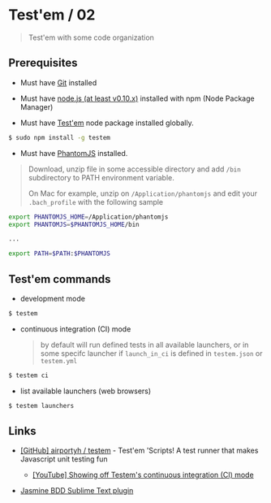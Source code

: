 # Test'em / 02

> Test'em with some code organization


## Prerequisites

* Must have [Git](http://git-scm.com/) installed

* Must have [node.js (at least v0.10.x)](http://nodejs.org/) installed with npm (Node Package Manager)

* Must have [Test'em](https://github.com/airportyh/testem) node package installed globally.

```bash
$ sudo npm install -g testem
```

* Must have [PhantomJS](http://phantomjs.org/) installed.

> Download, unzip file in some accessible directory and add `/bin` subdirectory to PATH environment variable.
>
> On Mac for example, unzip on `/Application/phantomjs` and edit your `.bach_profile` with the following sample

```bash
export PHANTOMJS_HOME=/Application/phantomjs
export PHANTOMJS=$PHANTOMJS_HOME/bin

...

export PATH=$PATH:$PHANTOMJS
```


## Test'em commands

* development mode

```bash
$ testem 
```

* continuous integration (CI) mode

  >  by default will run defined tests in all available launchers, or in some specifc launcher if `launch_in_ci` is defined in `testem.json` or `testem.yml`

```bash
$ testem ci
```

* list available launchers (web browsers)

```bash
$ testem launchers
```


## Links

* [[GitHub] airportyh / testem](https://github.com/airportyh/testem) - Test'em 'Scripts! A test runner that makes Javascript unit testing fun

  * [[YouTube] Showing off Testem's continuous integration (CI) mode](http://www.youtube.com/watch?v=Js16Cj80HKY)

* [Jasmine BDD Sublime Text plugin](https://sublime.wbond.net/packages/Jasmine%20BDD)

